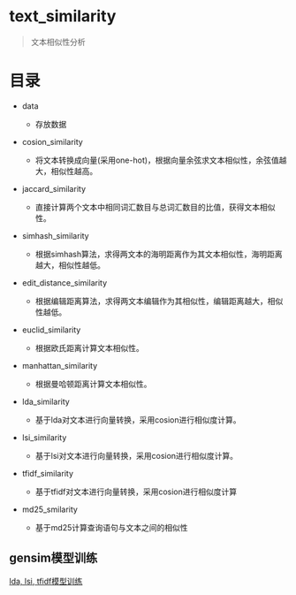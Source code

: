 # text_similarity

> 文本相似性分析

# 目录
- data
    - 存放数据
- cosion_similarity
    - 将文本转换成向量(采用one-hot)，根据向量余弦求文本相似性，余弦值越大，相似性越高。
    
- jaccard_similarity
    - 直接计算两个文本中相同词汇数目与总词汇数目的比值，获得文本相似性。
    
- simhash_similarity
    - 根据simhash算法，求得两文本的海明距离作为其文本相似性，海明距离越大，相似性越低。
    
- edit_distance_similarity
    - 根据编辑距离算法，求得两文本编辑作为其相似性，编辑距离越大，相似性越低。
    
- euclid_similarity
    - 根据欧氏距离计算文本相似性。
    
- manhattan_similarity
    - 根据曼哈顿距离计算文本相似性。
    
- lda_similarity
    - 基于lda对文本进行向量转换，采用cosion进行相似度计算。
    
- lsi_similarity
    - 基于lsi对文本进行向量转换，采用cosion进行相似度计算。
    
- tfidf_similarity
    - 基于tfidf对文本进行向量转换，采用cosion进行相似度计算
    
- md25_smilarity
    - 基于md25计算查询语句与文本之间的相似性
        

## gensim模型训练     
[lda, lsi, tfidf模型训练](https://github.com/zhangfazhan/gensim_train_model)